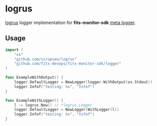 # logrus

[logrus](https://github.com/sirupsen/logrus) logger implementation for __fits-monitor-sdk__ [meta logger](https://github.com/fits-devops/fits-monitor-sdk/tree/master/logger).

## Usage

```go
import (
	"os"
	"github.com/sirupsen/logrus"
	"github.com/fits-devops/fits-monitor-sdk/logger"
)

func ExampleWithOutput() {
	logger.DefaultLogger = NewLogger(logger.WithOutput(os.Stdout))
	logger.Infof("testing: %s", "Infof")
}

func ExampleWithLogger() {
	l := logrus.New() // *logrus.Logger
	logger.DefaultLogger = NewLogger(WithLogger(l))
	logger.Infof("testing: %s", "Infof")
}
```

